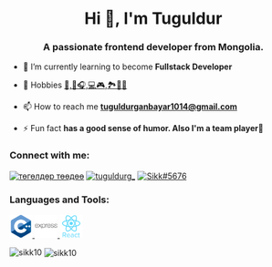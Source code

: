 <h1 align="center">Hi 👋, I'm Tuguldur</h1>
<h3 align="center">A passionate frontend developer from Mongolia.</h3>

- 🌱 I’m currently learning to become **Fullstack Developer**

- 👟 Hobbies [🏐,🎵🎧,💻🎮,🏞🚶‍♂️](🏐,🎵🎧,💻🎮,🏞🚶‍♂️)

- 📫 How to reach me **tuguldurganbayar1014@gmail.com**

- ⚡ Fun fact **has a good sense of humor. Also I'm a team player💪**

<h3 align="left">Connect with me:</h3>
<p align="left">
<a href="https://fb.com/төгөлдөр төөдөө" target="blank"><img align="center" src="https://raw.githubusercontent.com/rahuldkjain/github-profile-readme-generator/master/src/images/icons/Social/facebook.svg" alt="төгөлдөр төөдөө" height="30" width="40" /></a>
<a href="https://instagram.com/tuguldurg_" target="blank"><img align="center" src="https://raw.githubusercontent.com/rahuldkjain/github-profile-readme-generator/master/src/images/icons/Social/instagram.svg" alt="tuguldurg_" height="30" width="40" /></a>
<a href="https://discord.gg/Sikk#5676" target="blank"><img align="center" src="https://raw.githubusercontent.com/rahuldkjain/github-profile-readme-generator/master/src/images/icons/Social/discord.svg" alt="Sikk#5676" height="30" width="40" /></a>
</p>

<h3 align="left">Languages and Tools:</h3>
<p align="left"> <a href="https://www.w3schools.com/cpp/" target="_blank" rel="noreferrer"> <img src="https://raw.githubusercontent.com/devicons/devicon/master/icons/cplusplus/cplusplus-original.svg" alt="cplusplus" width="40" height="40"/> </a> <a href="https://expressjs.com" target="_blank" rel="noreferrer"> <img src="https://raw.githubusercontent.com/devicons/devicon/master/icons/express/express-original-wordmark.svg" alt="express" width="40" height="40"/> </a> <a href="https://reactjs.org/" target="_blank" rel="noreferrer"> <img src="https://raw.githubusercontent.com/devicons/devicon/master/icons/react/react-original-wordmark.svg" alt="react" width="40" height="40"/> </a> </p>

<p><img align="left" src="https://github-readme-stats.vercel.app/api/top-langs?username=sikk10&show_icons=true&locale=en&layout=compact" alt="sikk10" /></p>

<p>&nbsp;<img align="center" src="https://github-readme-stats.vercel.app/api?username=sikk10&show_icons=true&locale=en" alt="sikk10" /></p>


